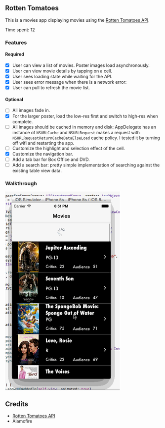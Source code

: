 ## Rotten Tomatoes

This is a movies app displaying movies using the [Rotten Tomatoes API](http://developer.rottentomatoes.com/docs/read/JSON).

Time spent: 12

### Features

#### Required

- [X] User can view a list of movies. Poster images load asynchronously.
- [X] User can view movie details by tapping on a cell.
- [X] User sees loading state while waiting for the API.
- [X] User sees error message when there is a network error:
- [X] User can pull to refresh the movie list.

#### Optional

- [ ] All images fade in.
- [X] For the larger poster, load the low-res first and switch to high-res when complete.
- [ ] All images should be cached in memory and disk: AppDelegate has an instance of `NSURLCache` and `NSURLRequest` makes a request with `NSURLRequestReturnCacheDataElseLoad` cache policy. I tested it by turning off wifi and restarting the app.
- [ ] Customize the highlight and selection effect of the cell.
- [X] Customize the navigation bar.
- [ ] Add a tab bar for Box Office and DVD.
- [ ] Add a search bar: pretty simple implementation of searching against the existing table view data.

### Walkthrough
![alt tag](https://raw.githubusercontent.com/arizqi/rottentomatoes/master/rottentomatoes.gif)

Credits
---------
* [Rotten Tomatoes API](http://developer.rottentomatoes.com/docs/read/JSON)
* Alamofire